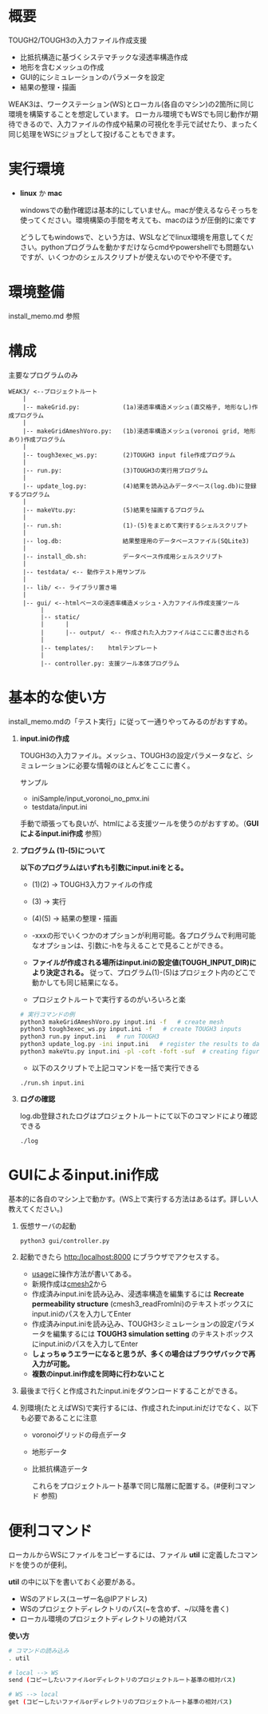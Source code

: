 # 概要
TOUGH2/TOUGH3の入力ファイル作成支援
* 比抵抗構造に基づくシステマチックな浸透率構造作成
* 地形を含むメッシュの作成
* GUI的にシミュレーションのパラメータを設定
* 結果の整理・描画

WEAK3は、ワークステーション(WS)とローカル(各自のマシン)の2箇所に同じ環境を構築することを想定しています。
ローカル環境でもWSでも同じ動作が期待できるので、入力ファイルの作成や結果の可視化を手元で試せたり、まったく同じ処理をWSにジョブとして投げることもできます。

# 実行環境
* __linux__ か __mac__

  windowsでの動作確認は基本的にしていません。macが使えるならそっちを使ってください。環境構築の手間を考えても、macのほうが圧倒的に楽です

  どうしてもwindowsで、という方は、WSLなどでlinux環境を用意してください。pythonプログラムを動かすだけならcmdやpowershellでも問題ないですが、いくつかのシェルスクリプトが使えないのでやや不便です。

# 環境整備

install_memo.md 参照

# 構成
主要なプログラムのみ
```
WEAK3/ <--プロジェクトルート 
    |
    |-- makeGrid.py:            (1a)浸透率構造メッシュ(直交格子, 地形なし)作成プログラム
    |
    |-- makeGridAmeshVoro.py:   (1b)浸透率構造メッシュ(voronoi grid, 地形あり)作成プログラム
    |
    |-- tough3exec_ws.py:       (2)TOUGH3 input file作成プログラム
    |
    |-- run.py:                 (3)TOUGH3の実行用プログラム
    |
    |-- update_log.py:          (4)結果を読み込みデータベース(log.db)に登録するプログラム
    |
    |-- makeVtu.py:             (5)結果を描画するプログラム
    |
    |-- run.sh:                 (1)-(5)をまとめて実行するシェルスクリプト
    |
    |-- log.db:                 結果整理用のデータベースファイル(SQLite3)
    |
    |-- install_db.sh:          データベース作成用シェルスクリプト
    |
    |-- testdata/ <-- 動作テスト用サンプル
    |
    |-- lib/ <-- ライブラリ置き場
    |
    |-- gui/ <--htmlベースの浸透率構造メッシュ・入力ファイル作成支援ツール
         |
         |-- static/
         |      |
         |      |-- output/　<-- 作成された入力ファイルはここに書き出される
         |
         |-- templates/:    htmlテンプレート
         |
         |-- controller.py: 支援ツール本体プログラム
```

# 基本的な使い方

install_memo.mdの「テスト実行」に従って一通りやってみるのがおすすめ。

1. __input.iniの作成__
    
    TOUGH3の入力ファイル。メッシュ、TOUGH3の設定パラメータなど、シミュレーションに必要な情報のほとんどをここに書く。

    サンプル
    
    * iniSample/input_voronoi_no_pmx.ini
    * testdata/input.ini
    
    手動で頑張っても良いが、htmlによる支援ツールを使うのがおすすめ。（__GUIによるinput.ini作成__ 参照）

2. __プログラム (1)-(5)について__

    __以下のプログラムはいずれも引数にinput.iniをとる。__

    * (1)(2) -> TOUGH3入力ファイルの作成
    * (3) -> 実行
    * (4)(5) -> 結果の整理・描画
    
    * -xxxの形でいくつかのオプションが利用可能。各プログラムで利用可能なオプションは、引数に-hを与えることで見ることができる。

    * __ファイルが作成される場所はinput.iniの設定値(TOUGH_INPUT_DIR)により決定される。__ 従って、プログラム(1)-(5)はプロジェクト内のどこで動かしても同じ結果になる。
    
    * プロジェクトルートで実行するのがいろいろと楽

     ```bash
     # 実行コマンドの例
     python3 makeGridAmeshVoro.py input.ini -f   # create mesh
     python3 tough3exec_ws.py input.ini -f   # create TOUGH3 inputs
     python3 run.py input.ini   # run TOUGH3
     python3 update_log.py -ini input.ini   # register the results to database 
     python3 makeVtu.py input.ini -pl -coft -foft -suf  # creating figures from the results
     ```

    * 以下のスクリプトで上記コマンドを一括で実行できる
    ```
    ./run.sh input.ini
    ``` 

4. __ログの確認__

    log.db登録されたログはプロジェクトルートにて以下のコマンドにより確認できる

    ```
    ./log
    ```


# GUIによるinput.ini作成

基本的に各自のマシン上で動かす。(WS上で実行する方法はあるはず。詳しい人教えてください。)

1. 仮想サーバの起動
   ```
   python3 gui/controller.py
   ```

2. 起動できたら <http:/localhost:8000> にブラウザでアクセスする。

   * [usage](http://localhost:8000/usage)に操作方法が書いてある。
   * 新規作成は[cmesh2](http://localhost:8000/cmesh2)から
   * 作成済みinput.iniを読み込み、浸透率構造を編集するには __Recreate permeability structure__ (cmesh3_readFromIni)のテキストボックスにinput.iniのパスを入力してEnter
   * 作成済みinput.iniを読み込み、TOUGH3シミュレーションの設定パラメータを編集するには __TOUGH3 simulation setting__ のテキストボックスにinput.iniのパスを入力してEnter
   * __しょっちゅうエラーになると思うが、多くの場合はブラウザバックで再入力が可能。__
   * __複数のinput.ini作成を同時に行わないこと__

3. 最後まで行くと作成されたinput.iniをダウンロードすることができる。

4. 別環境(たとえばWS)で実行するには、作成されたinput.iniだけでなく、以下も必要であることに注意
   * voronoiグリッドの母点データ
   * 地形データ
   * 比抵抗構造データ
   
     これらをプロジェクトルート基準で同じ階層に配置する。(#便利コマンド 参照)

# 便利コマンド
ローカルからWSにファイルをコピーするには、ファイル __util__ に定義したコマンドを使うのが便利。

__util__ の中に以下を書いておく必要がある。
* WSのアドレス(ユーザー名@IPアドレス)
* WSのプロジェクトディレクトリのパス(\~を含めず、~/以降を書く)
* ローカル環境のプロジェクトディレクトリの絶対パス

__使い方__
```bash
# コマンドの読み込み
. util

# local --> WS
send (コピーしたいファイルorディレクトリのプロジェクトルート基準の相対パス)

# WS --> local
get (コピーしたいファイルorディレクトリのプロジェクトルート基準の相対パス)

```
